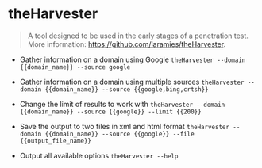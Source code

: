 # theHarvester
> A tool designed to be used in the early stages of a penetration test.
> More information: <https://github.com/laramies/theHarvester>.

- Gather information on a domain using Google
`theHarvester --domain {{domain_name}} --source google`

- Gather information on a domain using multiple sources
`theHarvester --domain {{domain_name}} --source {{google,bing,crtsh}}`

- Change the limit of results to work with
`theHarvester --domain {{domain_name}} --source {{google}} --limit {{200}}`

- Save the output to two files in xml and html format
`theHarvester --domain {{domain_name}} --source {{google}} --file {{output_file_name}}`

- Output all available options
`theHarvester --help`
